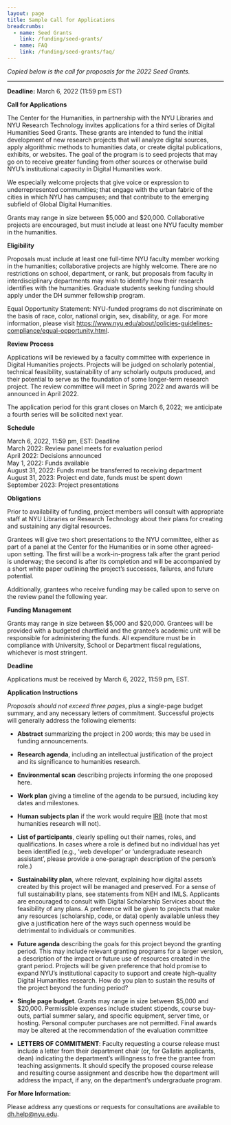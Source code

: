 ```yaml
---
layout: page
title: Sample Call for Applications
breadcrumbs:
  - name: Seed Grants
    link: /funding/seed-grants/
  - name: FAQ
    link: /funding/seed-grants/faq/
---
```

*Copied below is the call for proposals for the 2022 Seed Grants.*

<hr>

**Deadline:** March 6, 2022 (11:59 pm EST)

**Call for Applications**

The Center for the Humanities, in partnership with the NYU Libraries and NYU Research Technology invites applications for a third series of Digital Humanities Seed Grants. These grants are intended to fund the initial development of new research projects that will analyze digital sources, apply algorithmic methods to humanities data, or create digital publications, exhibits, or websites. The goal of the program is to seed projects that may go on to receive greater funding from other sources or otherwise build NYU’s institutional capacity in Digital Humanities work.

We especially welcome projects that give voice or expression to underrepresented communities; that engage with the urban fabric of the cities in which NYU has campuses; and that contribute to the emerging subfield of Global Digital Humanities.

Grants may range in size between $5,000 and $20,000. Collaborative projects are encouraged, but must include at least one NYU faculty member in the humanities.

**Eligibility**

Proposals must include at least one full-time NYU faculty member working in the humanities; collaborative projects are highly welcome. There are no restrictions on school, department, or rank, but proposals from faculty in interdisciplinary departments may wish to identify how their research identifies with the humanities. Graduate students seeking funding should apply under the DH summer fellowship program.

Equal Opportunity Statement: NYU-funded programs do not discriminate on the basis of race, color, national origin, sex, disability, or age. For more information, please visit <https://www.nyu.edu/about/policies-guidelines-compliance/equal-opportunity.html>.

**Review Process**

Applications will be reviewed by a faculty committee with experience in Digital Humanities projects. Projects will be judged on scholarly potential, technical feasibility, sustainability of any scholarly outputs produced, and their potential to serve as the foundation of some longer-term research project. The review committee will meet in Spring 2022 and awards will be announced in April 2022.

The application period for this grant closes on March 6, 2022; we anticipate a fourth series will be solicited next year.

**Schedule**

March 6, 2022, 11:59 pm, EST:   Deadline  
March 2022:                     Review panel meets for evaluation period  
April 2022:                     Decisions announced  
May 1, 2022:                    Funds available  
August 31, 2022:                Funds must be transferred to receiving department  
August 31, 2023:                Project end date, funds must be spent down  
September 2023:                 Project presentations  


**Obligations**

Prior to availability of funding, project members will consult with appropriate staff at NYU Libraries or Research Technology about their plans for creating and sustaining any digital resources.

Grantees will give two short presentations to the NYU committee, either as part of a panel at the Center for the Humanities or in some other agreed-upon setting. The first will be a work-in-progress talk after the grant period is underway; the second is after its completion and will be accompanied by a short white paper outlining the project’s successes, failures, and future potential.

Additionally, grantees who receive funding may be called upon to serve on the review panel the following year.

**Funding Management**

Grants may range in size between $5,000 and $20,000. Grantees will be provided with a budgeted chartfield and the grantee’s academic unit will be responsible for administering the funds. All expenditure must be in compliance with University, School or Department fiscal regulations, whichever is most stringent.

**Deadline**

Applications must be received by March 6, 2022, 11:59 pm, EST.

**Application Instructions**

_Proposals should not exceed three pages_, plus a single-page budget summary, and any necessary letters of commitment. Successful projects will generally address the following elements:

- **Abstract** summarizing the project in 200 words; this may be used in funding announcements.

- **Research agenda**, including an intellectual justification of the project and its significance to humanities research.

- **Environmental scan** describing projects informing the one proposed here.

- **Work plan** giving a timeline of the agenda to be pursued, including key dates and milestones.

- **Human subjects plan** if the work would require [IRB](https://www.nyu.edu/research/resources-and-support-offices/getting-started-withyourresearch/human-subjects-research.html) (note that most humanities research will not).

- **List of participants**, clearly spelling out their names, roles, and qualifications. In cases where a role is defined but no individual has yet been identified (e.g., ‘web developer’ or ‘undergraduate research assistant’, please provide a one-paragraph description of the person’s role.)

- **Sustainability plan**, where relevant, explaining how digital assets created by this project will be managed and preserved. For a sense of full sustainability plans, see statements from NEH and IMLS. Applicants are encouraged to consult with Digital Scholarship Services about the feasibility of any plans. A preference will be given to projects that make any resources (scholarship, code, or data) openly available unless they give a justification here of the ways such openness would be detrimental to individuals or communities.

- **Future agenda** describing the goals for this project beyond the granting period. This may include relevant granting programs for a larger version, a description of the impact or future use of resources created in the grant period. Projects will be given preference that hold promise to expand NYU’s institutional capacity to support and create high-quality Digital Humanities research. How do you plan to sustain the results of the project beyond the funding period?

- **Single page budget**. Grants may range in size between $5,000 and $20,000. Permissible expenses include student stipends, course buy-outs, partial summer salary, and specific equipment, server time, or hosting. Personal computer purchases are not permitted. Final awards may be altered at the recommendation of the evaluation committee

- **LETTERS OF COMMITMENT**: Faculty requesting a course release must include a letter from their department chair (or, for Gallatin applicants, dean) indicating the department’s willingness to free the grantee from teaching assignments. It should specify the proposed course release and resulting course assignment and describe how the department will address the impact, if any, on the department’s undergraduate program.

**For More Information:**

Please address any questions or requests for consultations are available to <dh.help@nyu.edu>.
